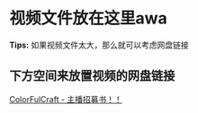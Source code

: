 # 视频文件放在这里awa  

**Tips:** 如果视频文件太大，那么就可以考虑网盘链接  


## 下方空间来放置视频的网盘链接
[ColorFulCraft - 主播招募书！！](https://pan.baidu.com/s/17g2Haz5OHhQSSYq9YoOAXg?pwd=cfcc)
